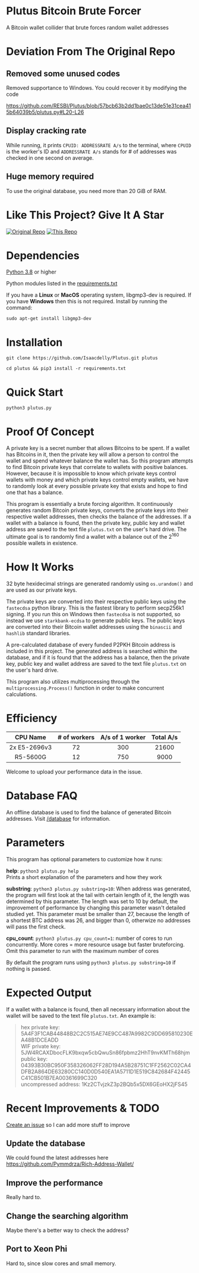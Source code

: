 # Plutus Bitcoin Brute Forcer

A Bitcoin wallet collider that brute forces random wallet addresses

# Deviation From The Original Repo

## Removed some unused codes 

Removed supportance to Windows. You could recover it by modifying the code 

https://github.com/RESBI/Plutus/blob/57bcb63b2dd1bae0c13de51e31cea415b64039b5/plutus.py#L20-L26

## Display cracking rate 

While running, it prints `CPUID: ADDRESSRATE A/s` to the terminal, where `CPUID` is the worker's ID and `ADDRESSRATE A/s` stands for # of addresses was checked in one second on average. 

## Huge memory required 

To use the original database, you need more than 20 GiB of RAM. 

# Like This Project? Give It A Star

[![Original Repo](https://img.shields.io/github/stars/Isaacdelly/Plutus.svg)](https://github.com/Isaacdelly/Plutus)
[![This Repo](https://img.shields.io/github/stars/RESBI/Plutus.svg)](https://github.com/RESBI/Plutus)

# Dependencies

<a href="https://www.python.org/downloads/">Python 3.8</a> or higher

Python modules listed in the <a href="/requirements.txt">requirements.txt<a/>

If you have a __Linux__ or __MacOS__ operating system, libgmp3-dev is required. If you have __Windows__ then this is not required. Install by running the command:
```
sudo apt-get install libgmp3-dev
```

# Installation

```
git clone https://github.com/Isaacdelly/Plutus.git plutus
```
```
cd plutus && pip3 install -r requirements.txt
```

# Quick Start

```
python3 plutus.py
```

# Proof Of Concept

A private key is a secret number that allows Bitcoins to be spent. If a wallet has Bitcoins in it, then the private key will allow a person to control the wallet and spend whatever balance the wallet has. So this program attempts to find Bitcoin private keys that correlate to wallets with positive balances. However, because it is impossible to know which private keys control wallets with money and which private keys control empty wallets, we have to randomly look at every possible private key that exists and hope to find one that has a balance.

This program is essentially a brute forcing algorithm. It continuously generates random Bitcoin private keys, converts the private keys into their respective wallet addresses, then checks the balance of the addresses. If a wallet with a balance is found, then the private key, public key and wallet address are saved to the text file `plutus.txt` on the user's hard drive. The ultimate goal is to randomly find a wallet with a balance out of the 2<sup>160</sup> possible wallets in existence. 

# How It Works

32 byte hexidecimal strings are generated randomly using `os.urandom()` and are used as our private keys.

The private keys are converted into their respective public keys using the `fastecdsa` python library. This is the fastest library to perform secp256k1 signing. If you run this on Windows then `fastecdsa` is not supported, so instead we use `starkbank-ecdsa` to generate public keys. The public keys are converted into their Bitcoin wallet addresses using the `binascii` and `hashlib` standard libraries.

A pre-calculated database of every funded P2PKH Bitcoin address is included in this project. The generated address is searched within the database, and if it is found that the address has a balance, then the private key, public key and wallet address are saved to the text file `plutus.txt` on the user's hard drive.

This program also utilizes multiprocessing through the `multiprocessing.Process()` function in order to make concurrent calculations.

# Efficiency

| CPU Name     | # of workers | A/s of 1 worker | Total A/s | 
| :----------: | :----------: | :-------------: | :-------: |
| 2x E5-2696v3 | 72           | 300             | 21600     |
| R5-5600G     | 12           | 750             | 9000      |

Welcome to upload your performance data in the issue. 

# Database FAQ

An offline database is used to find the balance of generated Bitcoin addresses. Visit <a href="/database/">/database</a> for information.

# Parameters

This program has optional parameters to customize how it runs:

__help__: `python3 plutus.py help` <br />
Prints a short explanation of the parameters and how they work

__substring__: `python3 plutus.py substring=10`:
When address was generated, the program will first look at the tail with certain length of it, the length was determined by this parameter. The length was set to 10 by default, the improvement of performance by changing this parameter wasn't detailed studied yet. This parameter must be smaller than 27, because the length of a shortest BTC address 
was 26, and bigger than 0, otherwize no addresses will pass the first check. 

__cpu_count__: `python3 plutus.py cpu_count=1`: number of cores to run concurrently. More cores = more resource usage but faster bruteforcing. Omit this parameter to run with the maximum number of cores

By default the program runs using `python3 plutus.py substring=10` if nothing is passed.
  
# Expected Output

If a wallet with a balance is found, then all necessary information about the wallet will be saved to the text file `plutus.txt`. An example is:

>hex private key: 5A4F3F1CAB44848B2C2C515AE74E9CC487A9982C9DD695810230EA48B1DCEADD<br/>
>WIF private key: 5JW4RCAXDbocFLK9bxqw5cbQwuSn86fpbmz2HhT9nvKMTh68hjm<br/>
>public key: 04393B30BC950F358326062FF28D194A5B28751C1FF2562C02CA4DFB2A864DE63280CC140D0D540EA1A5711D1E519C842684F42445C41CB501B7EA00361699C320<br/>
>uncompressed address: 1Kz2CTvjzkZ3p2BQb5x5DX6GEoHX2jFS45<br/>

# Recent Improvements & TODO

<a href="https://github.com/RESBI/Plutus/issues">Create an issue</a> so I can add more stuff to improve

## Update the database

We could found the latest addresses here https://github.com/Pymmdrza/Rich-Address-Wallet/

## Improve the performance 

Really hard to. 

## Change the searching algorithm 

Maybe there's a better way to check the address? 

## Port to Xeon Phi 

Hard to, since slow cores and small memory. 
